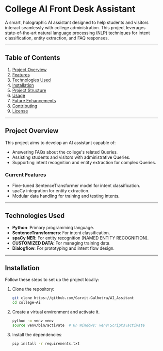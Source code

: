 # **College AI Front Desk Assistant**

A smart, holographic AI assistant designed to help students and visitors interact seamlessly with college administration. This project leverages state-of-the-art natural language processing (NLP) techniques for intent classification, entity extraction, and FAQ responses.

---

## **Table of Contents**
1. [Project Overview](#project-overview)
2. [Features](#features)
3. [Technologies Used](#technologies-used)
4. [Installation](#installation)
5. [Project Structure](#project-structure)
6. [Usage](#usage)
7. [Future Enhancements](#future-enhancements)
8. [Contributing](#contributing)
9. [License](#license)

---

## **Project Overview**
This project aims to develop an AI assistant capable of:
- Answering FAQs about the college's related Queries.
- Assisting students and visitors with administrative Queries.
- Supporting intent recognition and entity extraction for complex Queries.

### **Current Features**
- Fine-tuned SentenceTransformer model for intent classification.
- spaCy integration for entity extraction.
- Modular data handling for training and testing intents.

---

## **Technologies Used**
- **Python**: Primary programming language.
- **SentenceTransformers**: For intent classification.
- **spaCy NER**: For entity recognition (NAMED ENTITY RECOGNITION).
- **CUSTOMIZED DATA**: For managing training data.
- **Dialogflow**: For prototyping and intent flow design.

---

## **Installation**
Follow these steps to set up the project locally:

1. Clone the repository:
   ```bash
   git clone https://github.com/Garvit-Galhotra/AI_Assitant
   cd college-Ai
   ```
2. Create a virtual environment and activate it.
    ```bash
    python -m venv venv
    source venv/bin/activate  # On Windows: venv\Scripts\activate
    ```
3. Install the dependencies:
    ```bash
    pip install -r requirements.txt
    ```


